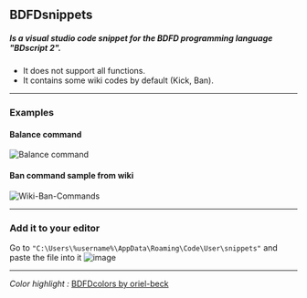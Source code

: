 ## BDFDsnippets
##### Is a visual studio code snippet for the BDFD programming language "BDscript 2".

- It does not support all functions.
- It contains some wiki codes by default (Kick, Ban).

---
### Examples

#### Balance command
![Balance command](https://user-images.githubusercontent.com/70018300/124750442-d8c6d900-defb-11eb-9451-55f58582090d.gif)

#### Ban command sample from wiki
<img src="https://i.ibb.co/1LpmdMT/Wiki-Ban-Commands.gif" alt="Wiki-Ban-Commands" border="0" />

---

### Add it to your editor
Go to ``"C:\Users\%username%\AppData\Roaming\Code\User\snippets"`` and paste the file into it
![image](https://user-images.githubusercontent.com/70018300/124665167-c3fa2f00-de82-11eb-9555-0257d741d8ee.png)


------------
*Color highlight :* [BDFDcolors by oriel-beck](https://github.com/oriel-beck/bdfd-colors)
